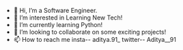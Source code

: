 - 👋 Hi, I’m a Software Engineer.
- 👀 I’m interested in Learning New Tech!
- 🌱 I’m currently learning Python!
- 💞️ I’m looking to collaborate on some exciting projects!
- 📫 How to reach me insta-- aditya.91_ twitter-- Aditya__91

<!---
Aditya-13/Aditya-13 is a ✨ special ✨ repository because its `README.md` (this file) appears on your GitHub profile.
You can click the Preview link to take a look at your changes.
--->
